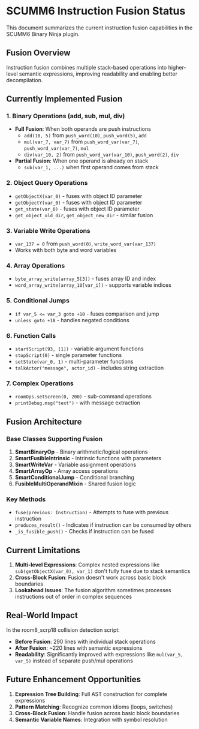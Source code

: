 # SCUMM6 Instruction Fusion Status

This document summarizes the current instruction fusion capabilities in the SCUMM6 Binary Ninja plugin.

## Fusion Overview

Instruction fusion combines multiple stack-based operations into higher-level semantic expressions, improving readability and enabling better decompilation.

## Currently Implemented Fusion

### 1. Binary Operations (add, sub, mul, div)
- **Full Fusion**: When both operands are push instructions
  - `add(10, 5)` from `push_word(10)`, `push_word(5)`, `add`
  - `mul(var_7, var_7)` from `push_word_var(var_7)`, `push_word_var(var_7)`, `mul`
  - `div(var_10, 2)` from `push_word_var(var_10)`, `push_word(2)`, `div`
- **Partial Fusion**: When one operand is already on stack
  - `sub(var_1, ...)` when first operand comes from stack

### 2. Object Query Operations
- `getObjectX(var_0)` - fuses with object ID parameter
- `getObjectY(var_0)` - fuses with object ID parameter
- `get_state(var_0)` - fuses with object ID parameter
- `get_object_old_dir`, `get_object_new_dir` - similar fusion

### 3. Variable Write Operations
- `var_137 = 0` from `push_word(0)`, `write_word_var(var_137)`
- Works with both byte and word variables

### 4. Array Operations
- `byte_array_write(array_5[3])` - fuses array ID and index
- `word_array_write(array_10[var_i])` - supports variable indices

### 5. Conditional Jumps
- `if var_5 <= var_3 goto +10` - fuses comparison and jump
- `unless goto +18` - handles negated conditions

### 6. Function Calls
- `startScript(93, [1])` - variable argument functions
- `stopScript(0)` - single parameter functions
- `setState(var_0, 1)` - multi-parameter functions
- `talkActor("message", actor_id)` - includes string extraction

### 7. Complex Operations
- `roomOps.setScreen(0, 200)` - sub-command operations
- `printDebug.msg("text")` - with message extraction

## Fusion Architecture

### Base Classes Supporting Fusion
1. **SmartBinaryOp** - Binary arithmetic/logical operations
2. **SmartFusibleIntrinsic** - Intrinsic functions with parameters
3. **SmartWriteVar** - Variable assignment operations
4. **SmartArrayOp** - Array access operations
5. **SmartConditionalJump** - Conditional branching
6. **FusibleMultiOperandMixin** - Shared fusion logic

### Key Methods
- `fuse(previous: Instruction)` - Attempts to fuse with previous instruction
- `produces_result()` - Indicates if instruction can be consumed by others
- `_is_fusible_push()` - Checks if instruction can be fused

## Current Limitations

1. **Multi-level Expressions**: Complex nested expressions like `sub(getObjectX(var_0), var_1)` don't fully fuse due to stack semantics
2. **Cross-Block Fusion**: Fusion doesn't work across basic block boundaries
3. **Lookahead Issues**: The fusion algorithm sometimes processes instructions out of order in complex sequences

## Real-World Impact

In the room8_scrp18 collision detection script:
- **Before Fusion**: 290 lines with individual stack operations
- **After Fusion**: ~220 lines with semantic expressions
- **Readability**: Significantly improved with expressions like `mul(var_5, var_5)` instead of separate push/mul operations

## Future Enhancement Opportunities

1. **Expression Tree Building**: Full AST construction for complete expressions
2. **Pattern Matching**: Recognize common idioms (loops, switches)
3. **Cross-Block Fusion**: Handle fusion across basic block boundaries
4. **Semantic Variable Names**: Integration with symbol resolution